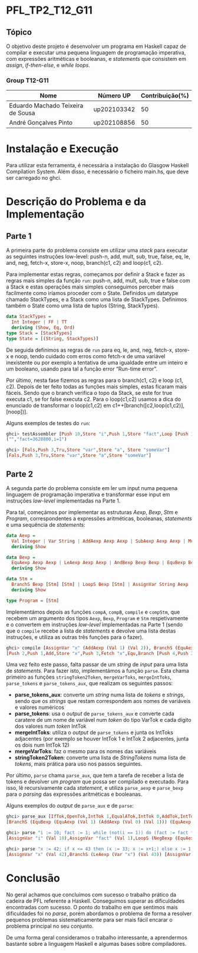 # PFL_TP2_T12_G11

## Tópico

O objetivo deste projeto é desenvolver um programa em Haskell capaz de compilar e executar uma pequena linguagem de programação imperativa, com expressões aritméticas e booleanas, e _statements_ que consistem em _assign_, _if-then-else_, e _while loops_.

### Group T12-G11

| Nome | Número UP | Contribuição(%) | 
| ---- | --------- | --------------- |
| Eduardo Machado Teixeira de Sousa | up202103342 | 50 |
| André Gonçalves Pinto | up202108856 | 50 |

# Instalação e Execução

Para utilizar esta ferramenta, é necessária a instalação do Glasgow Haskell Compilation System.
Além disso, é necessário o ficheiro main.hs, que deve ser carregado no ghci.

# Descrição do Problema e da Implementação

## Parte 1

A primeira parte do problema consiste em utilizar uma _stack_ para executar as seguintes instruções low-level: push-n, add, mult, sub, true, false, eq, le, and, neg, fetch-x, store-x, noop, branch(c1, c2) and loop(c1, c2).

Para implementar estas regras, começamos por definir a Stack e fazer as regras mais simples da função `run`: push-n, add, mult, sub, true e false com a Stack e estas operações mais simples conseguimos perceber mais facilmente como iríamos proceder com o State. Definidos um datatype chamado StackTypes, e a Stack como uma lista de StackTypes. Definimos também o State como uma lista de tuplos (String, StackTypes).

```hs
data StackTypes =
  Int Integer | FF | TT 
  deriving (Show, Eq, Ord)
type Stack = [StackTypes]
type State = [(String, StackTypes)]
```

De seguida definimos as regras de `run` para eq, le, and, neg, fetch-x, store-x e noop, tendo cuidado com erros como fetch-x de uma variável inexistente ou por exemplo a tentativa de uma igualdade entre um inteiro e um booleano, usando para tal a função error “Run-time error”.

Por último, nesta fase fizemos as regras para o branch(c1, c2) e loop (c1, c2). Depois de ter feito todas as funções mais simples, estas ficaram mais fáceis. Sendo que o branch verifica o topo da Stack, se este for true executa c1, se for false executa c2. Para o loop(c1,c2) usamos a dica do enunciado de transformar o loop(c1,c2) em c1++[branch([c2,loop(c1,c2)],[noop])].

Alguns exemplos de testes do `run`:
```hs
ghci> testAssembler [Push 10,Store "i",Push 1,Store "fact",Loop [Push 1,Fetch "i",Equ,Neg] [Fetch"i",Fetch "fact",Mult,Store "fact",Push 1,Fetch "i",Sub,Store "i"]]
("","fact=3628800,i=1")

ghci> [Fals,Push 3,Tru,Store "var",Store "a", Store "someVar"]
[Fals,Push 3,Tru,Store "var",Store "a",Store "someVar"]
```

## Parte 2

A segunda parte do problema consiste em ler um input numa pequena linguagem de programação imperativa e transformar esse input em instruções _low-level_ implementadas na Parte 1.

Para tal, começámos por implementar as estruturas _Aexp_, _Bexp_, _Stm_ e _Program_, correspondentes a expressões aritméticas, booleanas, _statements_ e uma sequência de _statements_:
```hs
data Aexp =
  Val Integer | Var String | AddAexp Aexp Aexp | SubAexp Aexp Aexp | MultAexp Aexp Aexp
  deriving Show

data Bexp =
  EquAexp Aexp Aexp | LeAexp Aexp Aexp | AndBexp Bexp Bexp | EquBexp Bexp Bexp | NegBexp Bexp | TruB | FalsB
  deriving Show

data Stm =
  BranchS Bexp [Stm] [Stm] | LoopS Bexp [Stm] | AssignVar String Aexp
  deriving Show

type Program = [Stm]
```
Implementámos depois as funções `compA`, `compB`, `compile` e `compStm`, que recebem um argumento dos tipos `Aexp`, `Bexp`, `Program` e `Stm` respetivamente e o convertem em instruções _low-level_ implementadas na Parte 1 (sendo que o `compile` recebe a lista de _statements_ e devolve uma lista destas instruções, e utiliza as outras três funções para o fazer).

```hs
ghci> compile [AssignVar "x" (AddAexp (Val 1) (Val 2)), BranchS (EquAexp (Var "x") (Val 3)) [AssignVar "y" (MultAexp (Val 2) (Val 4))] [AssignVar "y" (Val 2)]]
[Push 2,Push 1,Add,Store "x",Push 3,Fetch "x",Equ,Branch [Push 4,Push 2,Mult,Store "y"] [Push 2,Store "y"]]
```

Uma vez feito este passo, falta passar de um _string_ de _input_ para uma lista de _statements_. Para fazer isto, implementámos a função `parse`. Esta chama primeiro as funções `stringToken2Token`, `mergeVarToks`, `mergeIntToks`, `parse_tokens` e `parse_tokens_aux`, que realizam os seguintes passos:
- **parse_tokens_aux**: converte um _string_ numa lista de _tokens_ e _strings_, sendo que os _strings_ que restam correspondem aos nomes de variáveis e valores numéricos
- **parse_tokens**: usa o _output_ de `parse_tokens_aux` e converte cada caratere de um nome de variável num _token_ do tipo VarTok e cada dígito dos valores num _token_ IntTok
- **mergeIntToks**: utiliza o _output_ de `parse_tokens` e junta os IntToks adjacentes (por exemplo se houver IntTok 1 e IntTok 2 adjacentes, junta os dois num IntTok 12)
- **mergeVarToks**: faz o mesmo para os nomes das variáveis
- **stringToken2Token**: converte uma lista de _StringTokens_ numa lista de _tokens_, mais prática para uso nos passos seguintes.

Por último, `parse` chama `parse_aux`, que tem a tarefa de receber a lista de tokens e devolver um _program_ que possa ser compilado e executado. Para isso, lê recursivamente cada _statement_, e utiliza `parse_aexp` e `parse_bexp` para o _parsing_ das expressões aritméticas e booleanas.

Alguns exemplos do _output_ de `parse_aux` e de `parse`:
```hs
ghci> parse_aux [IfTok,OpenTok,IntTok 1,EqualATok,IntTok 0,AddTok,IntTok 1,EqualBTok,IntTok 2,AddTok,IntTok 1,EqualATok,IntTok 3,CloseTok,ThenTok,VarTok "x",AssignTok,IntTok 1,BreakTok,ElseTok,VarTok "x",AssignTok,IntTok 2,BreakTok] []
[BranchS (EquBexp (EquAexp (Val 1) (AddAexp (Val 0) (Val 1))) (EquAexp (AddAexp (Val 2) (Val 1)) (Val 3))) [AssignVar "x" (Val 1)] [AssignVar "x" (Val 2)]]

ghci> parse "i := 10; fact := 1; while (not(i == 1)) do (fact := fact * i; i := i - 1;);"
[AssignVar "i" (Val 10),AssignVar "fact" (Val 1),LoopS (NegBexp (EquAexp (Var "i") (Val 1))) [AssignVar "fact" (MultAexp (Var "fact") (Var "i")),AssignVar "i" (SubAexp (Var "i") (Val 1))]]

ghci> parse "x := 42; if x <= 43 then (x := 33; x := x+1;) else x := 1;"
[AssignVar "x" (Val 42),BranchS (LeAexp (Var "x") (Val 43)) [AssignVar "x" (Val 33),AssignVar "x" (AddAexp (Var "x") (Val 1))] [AssignVar "x" (Val 1)]]
```

# Conclusão

No geral achamos que concluímos com sucesso o trabalho prático da cadeira de PFL referente a Haskell. Conseguimos superar as dificuldades encontradas com sucesso. O ponto do trabalho em que sentimos mais dificuldades foi no _parse_, porém abordamos o problema de forma a resolver pequenos problemas sistematicamente para ser mais fácil encarar o problema principal no seu conjunto.

De uma forma geral consideramos o trabalho interessante, a aprendermos bastante sobre a linguagem Haskell e algumas bases sobre compiladores. 
